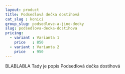 ```yaml
---
layout: product
title: Podsedlová dečka dostihová
cat_slug : konici
group_slug: podsedlove-a-jine-decky
slug: podsedlova-decka-dostihova
pricing:
  - variant : Varianta 1
    price   : 850
  - variant : Varianta 2
    price   : 950
---
```


BLABLABLA Tady je popis Podsedlová dečka dostihová

